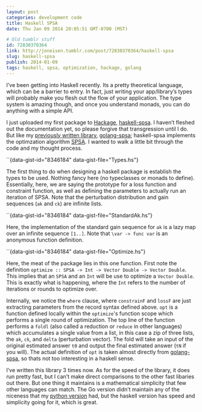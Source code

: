 ```yaml
---
layout: post
categories: development code
title: Haskell SPSA
date: Thu Jan 09 2014 20:05:51 GMT-0700 (MST)

# Old tumblr stuff
id: 72830370364
link: http://joneisen.tumblr.com/post/72830370364/haskell-spsa
slug: haskell-spsa
publish: 2014-01-09
tags: haskell, spsa, optimization, hackage, golang
---
```



I’ve been getting into Haskell recently. Its a pretty theoretical language, which can be a barrier to entry. In fact, just writing your app/library’s types will probably make you flesh out the flow of your application. The type system is amazing though, and once you understand monads, you can do anything with a simple API.

I just uploaded my first package to [Hackage](http://hackage.haskell.org), [haskell-spsa](http://hackage.haskell.org/package/spsa-0.1.0.0). I haven’t fleshed out the documentation yet, so please forgive that transgression until I do. But like my [previously written library](http://blog.joneisen.me/post/52672521368), [golang-spsa](https://github.com/yanatan16/golang-spsa); haskell-spsa implements the optimzation algorithm [SPSA](http://jhuapl.com/SPSA). I wanted to walk a little bit through the code and my thought process.

``{data-gist-id="8346184" data-gist-file="Types.hs"}

The first thing to do when designing a haskell package is establish the types to be used. Nothing fancy here (no typeclasses or monads to define). Essentially, here, we are saying the prototype for a loss function and constraint function, as well as defining the parameters to actually run an iteration of SPSA. Note that the perturbation distribution and gain sequences (`ak` and `ck`) are infinite lists.

``{data-gist-id="8346184" data-gist-file="StandardAk.hs"}

Here, the implementation of the standard gain sequence for `ak` is a lazy map over an infinite sequence `[1..]`. Note that `\var -> func var` is an anonymous function definition.

``{data-gist-id="8346184" data-gist-file="Optimize.hs"}

Here, the meat of the package lies in this one function. First note the definition `optimize :: SPSA -> Int -> Vector Double -> Vector Double`. This implies that an `SPSA` and an `Int` will be use to optimize a `Vector Double`. This is exactly what is happening, where the `Int` refers to the number of iterations or rounds to optimize over.

Internally, we notice the `where` clause, where `constrainF` and `lossF` are just extracting parameters from the record syntax defined above. `opt` is a function defined locally within the `optimize`'s function scope which performs a single round of optimization. The top line of the function performs a `foldl` (also called a reduction or `reduce` in other languages) which accumulates a single value from a list, in this case a zip of three lists, the `ak`, `ck`, and `delta` (perturbation vector). The fold will take an input of the original estimated answer `t0` and output the final estimated answer (`tN` if you will). The actual definition of `opt` is taken almost directly from [golang-spsa](https://github.com/yanatan16/golang-spsa), so thats not too interesting in a haskell sense.

I’ve written this library 3 times now. As for the speed of the library, it does run pretty fast, but I can’t make direct comparisons to the other fast libaries out there. But one thing it maintains is a mathematical simplicity that few other languages can match. The Go version didn’t maintain any of the niceness that my [python version](https://gist.github.com/yanatan16/5420795) had, but the haskell version has speed and simplicity going for it, which is great.

